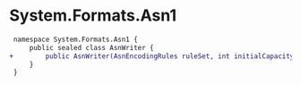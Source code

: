 # System.Formats.Asn1

``` diff
 namespace System.Formats.Asn1 {
     public sealed class AsnWriter {
+        public AsnWriter(AsnEncodingRules ruleSet, int initialCapacity);
     }
 }
```

